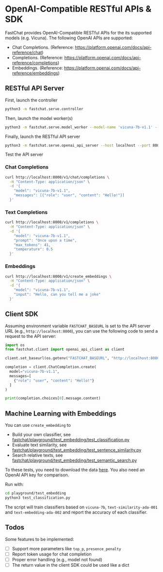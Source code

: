 # OpenAI-Compatible RESTful APIs & SDK

FastChat provides OpenAI-Compatible RESTful APIs for the its supported models (e.g. Vicuna).
The following OpenAI APIs are supported:
- Chat Completions. (Reference: https://platform.openai.com/docs/api-reference/chat)
- Completions. (Reference: https://platform.openai.com/docs/api-reference/completions)
- Embeddings. (Reference: https://platform.openai.com/docs/api-reference/embeddings)

## RESTful API Server
First, launch the controller

```bash
python3 -m fastchat.serve.controller
```

Then, launch the model worker(s)

```bash
python3 -m fastchat.serve.model_worker --model-name 'vicuna-7b-v1.1' --model-path /path/to/vicuna/weights
```

Finally, launch the RESTful API server

```bash
python3 -m fastchat.serve.openai_api_server --host localhost --port 8000
```

Test the API server

### Chat Completions
```bash
curl http://localhost:8000/v1/chat/completions \
  -H "Content-Type: application/json" \
  -d '{
    "model": "vicuna-7b-v1.1",
    "messages": [{"role": "user", "content": "Hello!"}]
  }'
```

### Text Completions
```bash
curl http://localhost:8000/v1/completions \
  -H "Content-Type: application/json" \
  -d '{
    "model": "vicuna-7b-v1.1",
    "prompt": "Once upon a time",
    "max_tokens": 41,
    "temperature": 0.5
  }'
```

### Embeddings
```bash
curl http://localhost:8000/v1/create_embeddings \
  -H "Content-Type: application/json" \
  -d '{
    "model": "vicuna-7b-v1.1",
    "input": "Hello, can you tell me a joke"
  }'
```

## Client SDK

Assuming environment variable `FASTCHAT_BASEURL` is set to the API server URL (e.g., `http://localhost:8000`), you can use the following code to send a request to the API server:

```python
import os
from fastchat.client import openai_api_client as client

client.set_baseurl(os.getenv("FASTCHAT_BASEURL", "http://localhost:8000"))

completion = client.ChatCompletion.create(
  model="vicuna-7b-v1.1",
  messages=[
    {"role": "user", "content": "Hello!"}
  ]
)

print(completion.choices[0].message.content)
```

## Machine Learning with Embeddings

You can use `create_embedding` to 
- Build your own classifier, see [fastchat/playground/test_embedding/test_classification.py](../playground/test_embedding/test_classification.py)
- Evaluate text similarity, see [fastchat/playground/test_embedding/test_sentence_similarity.py](../playground/test_embedding/test_sentence_similarity.py)
- Search relative texts, see [fastchat/playground/test_embedding/test_semantic_search.py](../playground/test_embedding/test_semantic_search.py)

To these tests, you need to download the data [here](https://www.kaggle.com/datasets/snap/amazon-fine-food-reviews). You also need an OpenAI API key for comparison.

Run with:
```bash
cd playground/test_embedding
python3 test_classification.py
```
The script will train classifiers based on `vicuna-7b`, `text-similarity-ada-001` and `text-embedding-ada-002` and report the accuracy of each classifier.

## Todos
Some features to be implemented:

- [ ] Support more parameters like `top_p`, `presence_penalty`
- [ ] Report token usage for chat completion
- [ ] Proper error handling (e.g., model not found)
- [ ] The return value in the client SDK could be used like a dict
